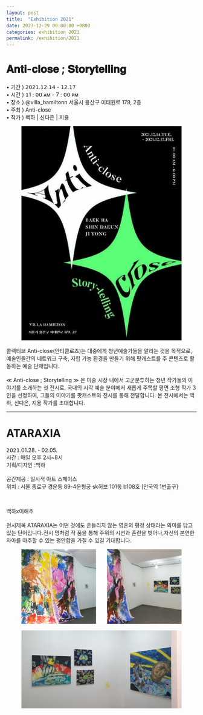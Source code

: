 ```yaml
---
layout: post
title:  "Exhibition 2021"
date: 2023-12-29 00:00:00 +0800
categories: exhibition 2021
permalink: /exhibition/2021
---
```


<div class="exhibition">
  <div class="title">
    <h1>𝐀𝐧𝐭𝐢-𝐜𝐥𝐨𝐬𝐞 ; 𝐒𝐭𝐨𝐫𝐲𝐭𝐞𝐥𝐥𝐢𝐧𝐠</h1>
    <p>
      • 기간 ) 𝟤𝟢𝟤𝟣.𝟣𝟤.𝟣𝟦 - 𝟣𝟤.𝟣𝟩<br>
      • 시간 ) 𝟣1 : 𝟢𝟢 ᴀᴍ - 7 : 𝟢𝟢 ᴘᴍ<br>
      • 장소 ) @villa_hamiltonn 서울시 용산구 이태원로 179, 2층<br>
      • 주최 ) Anti-close <br>
      • 작가 ) 백하 | 신다은 | 지용<br>
    </p>
  </div>

  <div class="content">
    <figure class="exhibition">
      <a href="/assets/img/exhibition/2021/2021_01.jpg" data-lightbox="exhibition-2021" data-title="">
        <img src="/assets/img/exhibition/2021/2021_01.jpg" alt="" title="">
      </a>
    </figure>
    <p>
      콜렉티브 Anti-close(안티클로즈)는 대중에게 청년예술가들을 알리는 것을 목적으로, 예술인들간의 네트워크 구축, 자립 가능 환경을 만들기 위해 팟캐스트를 주 콘텐츠로 활동하는 예술 단체입니다.<br><br>
      ≪ Anti-close ; Storytelling ≫ 은 미술 시장 내에서 고군분투하는 청년 작가들의 이야기를 소개하는 첫 전시로, 국내의 시각 예술 분야에서 새롭게 주목할 평면 조형 작가 3인을 선정하여, 그들의 이야기를 팟캐스트와 전시를 통해 전달합니다. 본 전시에서는 백하, 신다은, 지용 작가를 초대합니다.
    </p>
  </div>
</div>

<hr>

<div class="exhibition">
  <div class="title">
    <h1>ATARAXIA</h1>
    <p>
      𝟤𝟢𝟤𝟣.01.28. - 0𝟤.05.<br>
      시간 : 매일 오후 2시~8시<br>
      기획/디자인 :백하<br><br>
      공간제공 : 일시적 아트 스페이스<br>
      위치 : 서울 종로구 경운동 89-4운형궁 sk허브 101동 b108호 [안국역 1번출구]<br>
    </p>
  </div>

  <div class="content">
    <figure class="exhibition">
      <a href="/assets/img/exhibition/2021/2021_02.jpg" data-lightbox="exhibition-2021" data-title="">
        <img src="/assets/img/exhibition/2021/2021_02.jpg" alt="" title="">
      </a>
    </figure>
    <p>
      백하x이해주<br><br>
      전시제목 ATARAXIA는 어떤 것에도 흔들리지 않는 영혼의 평정 상태라는 의미를 담고 있는 단어입니다.전시 명처럼 작 품을 통해 주위의 시선과 혼란을 벗어나,자신의 본연한 자아를 마주할 수 있는 평안함을 가질 수 있길 기대합니다.
    </p>
    <figure class="exhibition">
      <a href="/assets/img/exhibition/2021/2021_03.jpg" data-lightbox="exhibition-2021" data-title="">
        <img src="/assets/img/exhibition/2021/2021_03.jpg" alt="" title="">
      </a>
    </figure>
    <figure class="exhibition">
      <a href="/assets/img/exhibition/2021/2021_04.jpg" data-lightbox="exhibition-2021" data-title="">
        <img src="/assets/img/exhibition/2021/2021_04.jpg" alt="" title="">
      </a>
    </figure>
  </div>
</div>